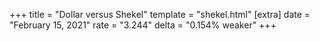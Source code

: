 +++
title = "Dollar versus Shekel"
template = "shekel.html"
[extra]
date = "February 15, 2021"
rate = "3.244"
delta = "0.154% weaker"
+++

